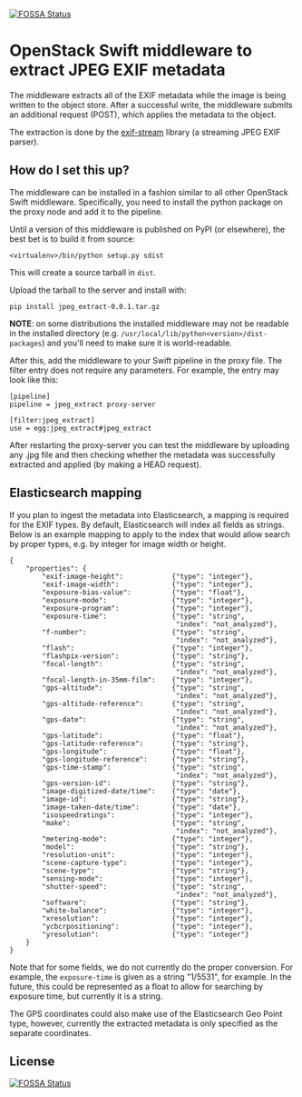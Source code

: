 [![FOSSA Status](https://app.fossa.io/api/projects/git%2Bgithub.com%2Ftimuralp%2Fswift-jpeg-meta.svg?type=shield)](https://app.fossa.io/projects/git%2Bgithub.com%2Ftimuralp%2Fswift-jpeg-meta?ref=badge_shield)

OpenStack Swift middleware to extract JPEG EXIF metadata
========================================================

The middleware extracts all of the EXIF metadata while the image is being
written to the object store. After a successful write, the middleware submits an
additional request (POST), which applies the metadata to the object.

The extraction is done by the
[exif-stream](https://github.com/timuralp/exif-stream) library (a streaming JPEG
EXIF parser).

How do I set this up?
---------------------

The middleware can be installed in a fashion similar to all other OpenStack
Swift middleware. Specifically, you need to install the python package on the
proxy node and add it to the pipeline.

Until a version of this middleware is published on PyPI (or elsewhere), the best
bet is to build it from source:
```
<virtualenv>/bin/python setup.py sdist
```

This will create a source tarball in `dist`.

Upload the tarball to the server and install with:
```
pip install jpeg_extract-0.0.1.tar.gz
```

**NOTE**: on some distributions the installed middleware may not be readable in
the installed directory (e.g. `/usr/local/lib/python<version>/dist-packages`)
and you'll need to make sure it is world-readable.

After this, add the middleware to your Swift pipeline in the proxy file. The
filter entry does not require any parameters. For example, the entry may look
like this:

```
[pipeline]
pipeline = jpeg_extract proxy-server

[filter:jpeg_extract]
use = egg:jpeg_extract#jpeg_extract
```

After restarting the proxy-server you can test the middleware by uploading any
.jpg file and then checking whether the metadata was successfully extracted and
applied (by making a HEAD request).


Elasticsearch mapping
---------------------

If you plan to ingest the metadata into Elasticsearch, a mapping is required for
the EXIF types. By default, Elasticsearch will index all fields as strings.
Below is an example mapping to apply to the index that would allow search by
proper types, e.g. by integer for image width or height.

```
{
    "properties": {
        "exif-image-height":            {"type": "integer"},
        "exif-image-width":             {"type": "integer"},
        "exposure-bias-value":          {"type": "float"},
        "exposure-mode":                {"type": "integer"},
        "exposure-program":             {"type": "integer"},
        "exposure-time":                {"type": "string",
                                         "index": "not_analyzed"},
        "f-number":                     {"type": "string",
                                         "index": "not_analyzed"},
        "flash":                        {"type": "integer"},
        "flashpix-version":             {"type": "string"},
        "focal-length":                 {"type": "string",
                                         "index": "not_analyzed"},
        "focal-length-in-35mm-film":    {"type": "integer"},
        "gps-altitude":                 {"type": "string",
                                         "index": "not_analyzed"},
        "gps-altitude-reference":       {"type": "string",
                                         "index": "not_analyzed"},
        "gps-date":                     {"type": "string",
                                         "index": "not_analyzed"},
        "gps-latitude":                 {"type": "float"},
        "gps-latitude-reference":       {"type": "string"},
        "gps-longitude":                {"type": "float"},
        "gps-longitude-reference":      {"type": "string"},
        "gps-time-stamp":               {"type": "string",
                                         "index": "not_analyzed"},
        "gps-version-id":               {"type": "string"},
        "image-digitized-date/time":    {"type": "date"},
        "image-id":                     {"type": "string"},
        "image-taken-date/time":        {"type": "date"},
        "isospeedratings":              {"type": "integer"},
        "make":                         {"type": "string",
                                         "index": "not_analyzed"},
        "metering-mode":                {"type": "integer"},
        "model":                        {"type": "string"},
        "resolution-unit":              {"type": "integer"},
        "scene-capture-type":           {"type": "integer"},
        "scene-type":                   {"type": "string"},
        "sensing-mode":                 {"type": "integer"},
        "shutter-speed":                {"type": "string",
                                         "index": "not_analyzed"},
        "software":                     {"type": "string"},
        "white-balance":                {"type": "integer"},
        "xresolution":                  {"type": "integer"},
        "ycbcrpositioning":             {"type": "integer"},
        "yresolution":                  {"type": "integer"}
    }
}
```

Note that for some fields, we do not currently do the proper conversion. For
example, the `exposure-time` is given as a string "1/5531", for example. In the
future, this could be represented as a float to allow for searching by exposure
time, but currently it is a string.

The GPS coordinates could also make use of the Elasticsearch Geo Point type,
however, currently the extracted metadata is only specified as the separate
coordinates.


## License
[![FOSSA Status](https://app.fossa.io/api/projects/git%2Bgithub.com%2Ftimuralp%2Fswift-jpeg-meta.svg?type=large)](https://app.fossa.io/projects/git%2Bgithub.com%2Ftimuralp%2Fswift-jpeg-meta?ref=badge_large)